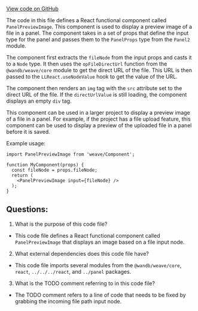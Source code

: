 [View code on GitHub](https://github.com/wandb/weave/weave/frontend/assets/Component.58c548c4.js.map)

The code in this file defines a React functional component called `PanelPreviewImage`. This component is used to display a preview image of a file in a panel. The component takes in a set of props that define the input type for the panel and passes them to the `PanelProps` type from the `Panel2` module. 

The component first extracts the `fileNode` from the input props and casts it to a `Node` type. It then uses the `opFileDirectUrl` function from the `@wandb/weave/core` module to get the direct URL of the file. This URL is then passed to the `LLReact.useNodeValue` hook to get the value of the URL. 

The component then renders an `img` tag with the `src` attribute set to the direct URL of the file. If the `directUrlValue` is still loading, the component displays an empty `div` tag. 

This component can be used in a larger project to display a preview image of a file in a panel. For example, if the project has a file upload feature, this component can be used to display a preview of the uploaded file in a panel before it is saved. 

Example usage:

```
import PanelPreviewImage from 'weave/Component';

function MyComponent(props) {
  const fileNode = props.fileNode;
  return (
    <PanelPreviewImage input={fileNode} />
  );
}
```
## Questions: 
 1. What is the purpose of this code file?
- This code file defines a React functional component called `PanelPreviewImage` that displays an image based on a file input node.

2. What external dependencies does this code file have?
- This code file imports several modules from the `@wandb/weave/core`, `react`, `../../../react`, and `../panel` packages.

3. What is the TODO comment referring to in this code file?
- The TODO comment refers to a line of code that needs to be fixed by grabbing the incoming file path input node.